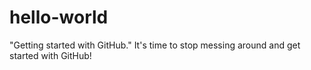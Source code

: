 # hello-world
"Getting started with GitHub."
It's time to stop messing around and get started with GitHub!
